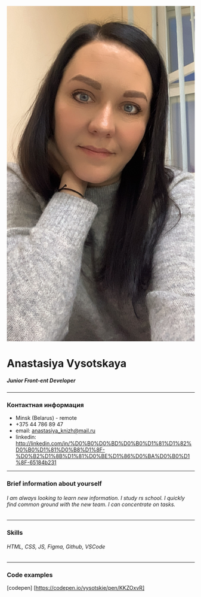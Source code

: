 ![image](/images/710B5936-4FD8-4934-B39F-B2F28D8B9C68.JPG)
# Anastasiya Vysotskaya
##### Junior Front-ent Developer
---
### Контактная информация
* Minsk (Belarus) - remote
* +375 44 786 89 47
* email: anastasiya_knizh@mail.ru
* linkedin: http://linkedin.com/in/%D0%B0%D0%BD%D0%B0%D1%81%D1%82%D0%B0%D1%81%D0%B8%D1%8F-%D0%B2%D1%8B%D1%81%D0%BE%D1%86%D0%BA%D0%B0%D1%8F-65184b231
---
### Brief information about yourself
###### I am always looking to learn new information. I study rs school. I quickly find common ground with the new team. I can concentrate on tasks.
---
### Skills
###### HTML, CSS, JS, Figma, Github, VSCode
---

### Code examples
[codepen] [https://codepen.io/vysotskie/pen/KKZOxvR]